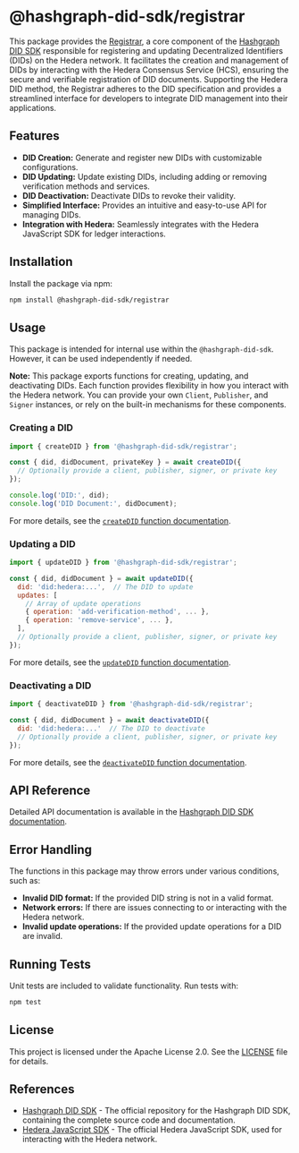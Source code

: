 # @hashgraph-did-sdk/registrar

This package provides the [Registrar](https://swiss-digital-assets-institute.github.io/hashgraph-did-sdk-js/documentation/0.0.1/04-implementation/components/registrar/index.html), a core component of the [Hashgraph DID SDK](https://github.com/Swiss-Digital-Assets-Institute/hashgraph-did-sdk-js) responsible for registering and updating Decentralized Identifiers (DIDs) on the Hedera network. It facilitates the creation and management of DIDs by interacting with the Hedera Consensus Service (HCS), ensuring the secure and verifiable registration of DID documents. Supporting the Hedera DID method, the Registrar adheres to the DID specification and provides a streamlined interface for developers to integrate DID management into their applications.

## Features

- **DID Creation:** Generate and register new DIDs with customizable configurations.
- **DID Updating:** Update existing DIDs, including adding or removing verification methods and services.
- **DID Deactivation:** Deactivate DIDs to revoke their validity.
- **Simplified Interface:**  Provides an intuitive and easy-to-use API for managing DIDs.
- **Integration with Hedera:** Seamlessly integrates with the Hedera JavaScript SDK for ledger interactions.


## Installation

Install the package via npm:

```bash
npm install @hashgraph-did-sdk/registrar
```

## Usage

This package is intended for internal use within the `@hashgraph-did-sdk`. However, it can be used independently if needed.

**Note:** This package exports functions for creating, updating, and deactivating DIDs. Each function provides flexibility in how you interact with the Hedera network. You can provide your own `Client`, `Publisher`, and `Signer` instances, or rely on the built-in mechanisms for these components.


### Creating a DID

```javascript
import { createDID } from '@hashgraph-did-sdk/registrar';

const { did, didDocument, privateKey } = await createDID({ 
  // Optionally provide a client, publisher, signer, or private key
});

console.log('DID:', did);
console.log('DID Document:', didDocument); 
```

For more details, see the [`createDID` function documentation](https://swiss-digital-assets-institute.github.io/hashgraph-did-sdk-js/documentation/0.0.1/04-implementation/components-api/createDID-api.html).


### Updating a DID

```javascript
import { updateDID } from '@hashgraph-did-sdk/registrar';

const { did, didDocument } = await updateDID({
  did: 'did:hedera:...',  // The DID to update
  updates: [
    // Array of update operations
    { operation: 'add-verification-method', ... },
    { operation: 'remove-service', ... },
  ],
  // Optionally provide a client, publisher, signer, or private key
});
```

For more details, see the [`updateDID` function documentation](https://swiss-digital-assets-institute.github.io/hashgraph-did-sdk-js/documentation/0.0.1/04-implementation/components-api/updateDID-api.html).


### Deactivating a DID

```javascript
import { deactivateDID } from '@hashgraph-did-sdk/registrar';

const { did, didDocument } = await deactivateDID({
  did: 'did:hedera:...'  // The DID to deactivate
  // Optionally provide a client, publisher, signer, or private key
});
```

For more details, see the [`deactivateDID` function documentation](https://swiss-digital-assets-institute.github.io/hashgraph-did-sdk-js/documentation/0.0.1/04-implementation/components-api/deactivateDID-api.html).


## API Reference

Detailed API documentation is available in the [Hashgraph DID SDK documentation](https://swiss-digital-assets-institute.github.io/hashgraph-did-sdk-js/).

## Error Handling

The functions in this package may throw errors under various conditions, such as:

- **Invalid DID format:** If the provided DID string is not in a valid format.
- **Network errors:** If there are issues connecting to or interacting with the Hedera network.
- **Invalid update operations:** If the provided update operations for a DID are invalid.


## Running Tests

Unit tests are included to validate functionality. Run tests with:

```bash
npm test
```

## License

This project is licensed under the Apache License 2.0. See the [LICENSE](LICENSE) file for details.

## References
  * [Hashgraph DID SDK](https://github.com/Swiss-Digital-Assets-Institute/hashgraph-did-sdk-js) - The official repository for the Hashgraph DID SDK, containing the complete source code and documentation.
  * [Hedera JavaScript SDK](https://github.com/hashgraph/hedera-sdk-js) - The official Hedera JavaScript SDK, used for interacting with the Hedera network.